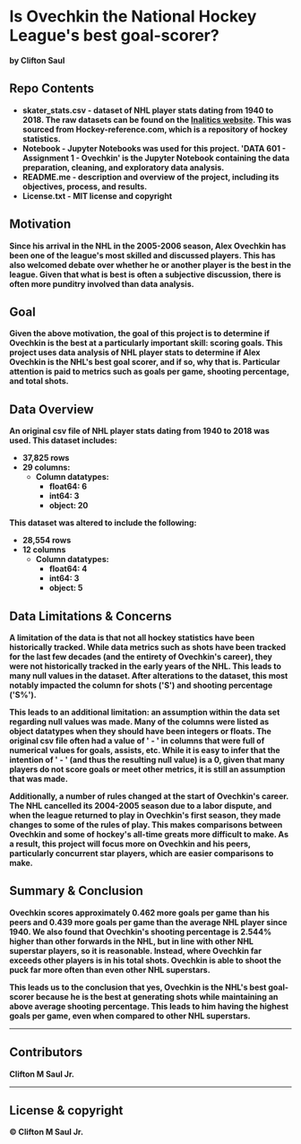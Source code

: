 # Is Ovechkin the National Hockey League's best goal-scorer?
<b> by Clifton Saul

## Repo Contents
* <b> skater_stats.csv </b> - dataset of NHL player stats dating from 1940 to 2018. The raw datasets can be found on the [Inalitics website](http://inalitic.com/datasets/nhl%20player%20data.html). This was sourced from Hockey-reference.com, which is a repository of hockey statistics.<br>
* <b> Notebook </b> - Jupyter Notebooks was used for this project. 'DATA 601 - Assignment 1 - Ovechkin' is the Jupyter Notebook containing the data preparation, cleaning, and exploratory data analysis. <br>
* <b> README.me </b> - description and overview of the project, including its objectives, process, and results.
* <b> License.txt </b> - MIT license and copyright

## Motivation

Since his arrival in the NHL in the 2005-2006 season, Alex Ovechkin has been one of the league's most skilled and discussed players. This has also welcomed debate over whether he or another player is the best in the league. Given that what is best is often a subjective discussion, there is often more punditry involved than data analysis.

## Goal

Given the above motivation, the goal of this project is to determine if Ovechkin is the best at a particularly important skill: scoring goals. This project uses data analysis of NHL player stats to determine if Alex Ovechkin is the NHL's best goal scorer, and if so, why that is. Particular attention is paid to metrics such as goals per game, shooting percentage, and total shots.

## Data Overview

An original csv file of NHL player stats dating from 1940 to 2018 was used. This dataset includes:
  * 37,825 rows
  * 29 columns:
    * Column datatypes:
      * float64: 6
      * int64: 3
      * object: 20

This dataset was altered to include the following:
  * 28,554 rows
  * 12 columns
    * Column datatypes:
      * float64: 4
      * int64: 3
      * object: 5

## Data Limitations & Concerns

A limitation of the data is that not all hockey statistics have been historically tracked. While data metrics such as shots have been tracked for the last few decades (and the entirety of Ovechkin's career), they were not historically tracked in the early years of the NHL. This leads to many null values in the dataset. After alterations to the dataset, this most notably impacted the column for shots ('S') and shooting percentage ('S%'). 

This leads to an additional limitation: an assumption within the data set regarding null values was made. Many of the columns were listed as object datatypes when they should have been integers or floats. The original csv file often had a value of ' - ' in columns that were full of numerical values for goals, assists, etc. While it is easy to infer that the intention of ' - ' (and thus the resulting null value) is a 0, given that many players do not score goals or meet other metrics, it is still an assumption that was made.

Additionally, a number of rules changed at the start of Ovechkin's career. The NHL cancelled its 2004-2005 season due to a labor dispute, and when the league returned to play in Ovechkin's first season, they made changes to some of the rules of play. This makes comparisons between Ovechkin and some of hockey's all-time greats more difficult to make. As a result, this project will focus more on Ovechkin and his peers, particularly concurrent star players, which are easier comparisons to make.

## Summary & Conclusion

Ovechkin scores approximately 0.462 more goals per game than his peers and 0.439 more goals per game than the average NHL player since 1940. We also found that Ovechkin's shooting percentage is 2.544% higher than other forwards in the NHL, but in line with other NHL superstar players, so it is reasonable. Instead, where Ovechkin far exceeds other players is in his total shots. Ovechkin is able to shoot the puck far more often than even other NHL superstars. 

This leads us to the conclusion that yes, Ovechkin is the NHL's best goal-scorer because he is the best at generating shots while maintaining an above average shooting percentage. This leads to him having the highest goals per game, even when compared to other NHL superstars.

---

## Contributors

Clifton M Saul Jr.

---

## License & copyright

© Clifton M Saul Jr.
